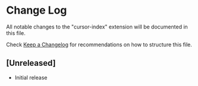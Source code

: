 # Change Log

All notable changes to the "cursor-index" extension will be documented in this file.

Check [Keep a Changelog](http://keepachangelog.com/) for recommendations on how to structure this file.

## [Unreleased]

- Initial release